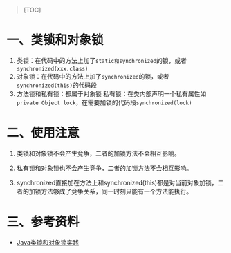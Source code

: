 > [TOC]

# 一、类锁和对象锁

1. 类锁：在代码中的方法上加了`static和synchronized`的锁，或者`synchronized(xxx.class)`
2. 对象锁：在代码中的方法上加了`synchronized`的锁，或者`synchronized(this)`的代码段
3. 方法锁和私有锁：都属于对象锁
    私有锁：在类内部声明一个私有属性如`private Object lock`，在需要加锁的代码段`synchronized(lock)`

# 二、使用注意

1. 类锁和对象锁不会产生竞争，二者的加锁方法不会相互影响。

2. 私有锁和对象锁也不会产生竞争，二者的加锁方法不会相互影响。

3. synchronized直接加在方法上和synchronized(this)都是对当前对象加锁，二者的加锁方法够成了竞争关系，同一时刻只能有一个方法能执行。

# 三、参考资料
*   [Java类锁和对象锁实践](http://ifeve.com/java-locks/)




